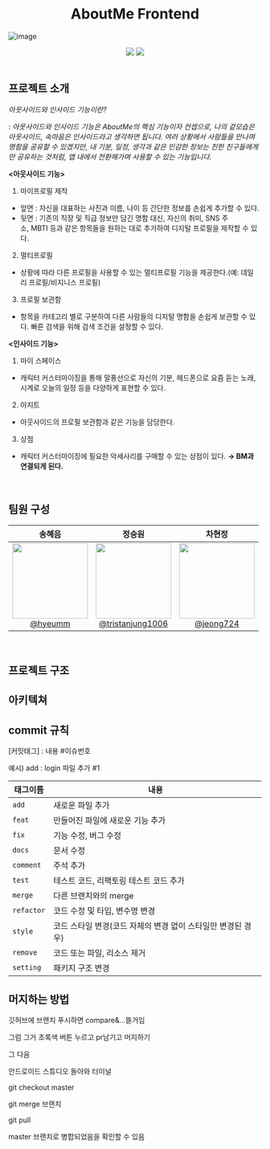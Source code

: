 <h1 align="center">AboutMe Frontend</h1>
<div align="center"></div>

![image](https://github.com/UMC-AboutMe/AboutMe_Fe/assets/62244340/cf69937d-532a-429e-94d8-77f4e797e96e)

<div align="center">
<img src="https://img.shields.io/badge/Android%20Studio-3DDC84?style=flat-square&logo=Android%20Studio&logoColor=white" />
<img src="https://img.shields.io/badge/Kotlin-7F52FF?style=flat-square&logo=Kotlin&logoColor=white" />
</div>

<br>

## 프로젝트 소개

*아웃사이드와 인사이드 기능이란?*

: *아웃사이드와 인사이드 기능은 AboutMe의 핵심 기능이자 컨셉으로, 나의 겉모습은 아웃사이드, 속마음은 인사이드라고 생각하면 됩니다. 여러 상황에서 사람들을 만나며 명함을 공유할 수 있겠지만, 내 기분, 일정, 생각과 같은 민감한 정보는 친한 친구들에게만 공유하는 것처럼, 앱 내에서 전환해가며 사용할 수 있는 기능입니다.* 

**<아웃사이드 기능>**

1. 마이프로필 제작
- 앞면 : 자신을 대표하는 사진과 이름, 나이 등 간단한 정보를 손쉽게 추가할 수 있다.
- 뒷면 : 기존의 직장 및 직급 정보만 담긴 명함 대신, 자신의 취미, SNS 주소, MBTI 등과 같은 항목들을 원하는 대로 추가하여 디지털 프로필을 제작할 수 있다.
2. 멀티프로필 
- 상황에 따라 다른 프로필을 사용할 수 있는 멀티프로필 기능을 제공한다.(예: 데일리 프로필/비지니스 프로필)
3. 프로필 보관함
- 항목을 카테고리 별로 구분하여 다른 사람들의 디지털 명함을 손쉽게 보관할 수 있다. 빠른 검색을 위해 검색 조건을 설정할 수 있다.

**<인사이드 기능>**

1. 마이 스페이스 
- 캐릭터 커스터마이징을 통해 말풍선으로 자신의 기분, 헤드폰으로 요즘 듣는 노래, 시계로 오늘의 일정 등을 다양하게 표현할 수 있다.
2. 아지트
- 아웃사이드의 프로필 보관함과 같은 기능을 담당한다.
3. 상점
- 캐릭터 커스터마이징에 필요한 악세사리를 구매할 수 있는 상점이 있다. **→ BM과 연결되게 된다.**

<br>

## 팀원 구성

<div align="center">

| **송혜음** | **정승원** | **차현정** |
| :------: |  :------: | :------: |
| [<img src="https://avatars.githubusercontent.com/u/118244028?v=4" height=150 width=150> <br/> @hyeumm](https://github.com/hyeumm) | [<img src="https://avatars.githubusercontent.com/u/62244340?v=4" height=150 width=150> <br/> @tristanjung1006](https://github.com/tristanjung1006) | [<img src="https://avatars.githubusercontent.com/u/138744022?v=4" height=150 width=150> <br/> @jeong724](https://github.com/jeong724) |

</div>

<br>

## 프로젝트 구조

## 아키텍쳐

## commit 규칙

[커밋태그] : 내용 #이슈번호

예시) add : login 파일 추가 #1

| 태그이름   | 내용                                                                      |
| ---------- | ------------------------------------------------------------------------- |
| `add`     | 새로운 파일 추가                              |
| `feat`     | 만들어진 파일에 새로운 기능 추가                                                          |
| `fix`   | 기능 수정, 버그 수정                                                       |
| `docs`  | 문서 수정                                    |
| `comment`    | 주석 추가                     |
| `test` | 테스트 코드, 리팩토링 테스트 코드 추가                                                    |
| `merge`  | 다른 브랜치와의 merge                                                  |
| `refactor`     | 코드 수정 및 타입, 변수명 변경                                                        |
| `style`     | 코드 스타일 변경(코드 자체의 변경 없이 스타일만 변경된 경우)                        |
| `remove`    | 코드 또는 파일, 리소스 제거 |
| `setting`   | 패키지 구조 변경                        |

## 머지하는 방법

깃허브에 브랜치 푸시하면 compare&...뜰거임

그럼 그거 초록색 버튼 누르고 pr남기고 머지하기

그 다음

안드로이드 스튜디오 돌아와 터미널

git checkout master

git merge 브랜치

git pull

master 브랜치로 병합되었음을 확인할 수 있음
